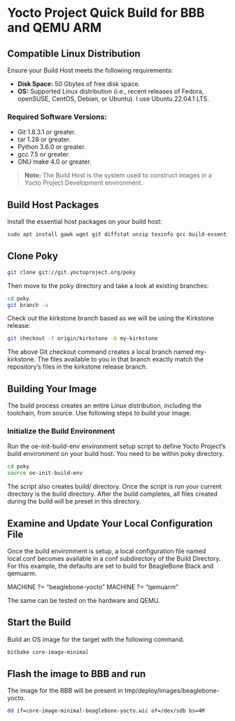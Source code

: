 # Yocto Project Quick Build for BBB and QEMU ARM

## Compatible Linux Distribution

Ensure your Build Host meets the following requirements:

- **Disk Space:** 50 Gbytes of free disk space.
- **OS:** Supported Linux distribution (i.e., recent releases of Fedora, openSUSE, CentOS, Debian, or Ubuntu). I use Ubuntu 22.04.1 LTS.

### Required Software Versions:

- Git 1.8.3.1 or greater.
- tar 1.28 or greater.
- Python 3.6.0 or greater.
- gcc 7.5 or greater.
- GNU make 4.0 or greater.

> **Note:** The Build Host is the system used to construct images in a Yocto Project Development environment.

## Build Host Packages

Install the essential host packages on your build host:

```bash
sudo apt install gawk wget git diffstat unzip texinfo gcc build-essential chrpath socat cpio python3 python3-pip python3-pexpect xz-utils debianutils iputils-ping python3-git python3-jinja2 libegl1-mesa libsdl1.2-dev pylint3 xterm python3-subunit mesa-common-dev zstd liblz4-tool
```
## Clone Poky

```bash
git clone git://git.yoctoproject.org/poky
```
Then move to the poky directory and take a look at existing branches:
```bash
cd poky
git branch -a
```
Check out the kirkstone branch based as we will be using the Kirkstone release:
```bash
git checkout -t origin/kirkstone -b my-kirkstone
```
The above Git checkout command creates a local branch named my-kirkstone. The files available to you in that branch exactly match the repository’s files in the kirkstone release branch.

## Building Your Image

The build process creates an entire Linux distribution, including the toolchain, from source. Use following steps to build your image.

### Initialize the Build Environment

Run the oe-init-build-env environment setup script to define Yocto Project’s build environment on your build host. You need to be within poky directory.
```bash
cd poky
source oe-init-build-env
```
The script also creates build/ directory. Once the script is run your current directory is the build directory. After the build completes, all files created during the build will be preset in this directory.

## Examine and Update Your Local Configuration File
Once the build environment is setup, a local configuration file named local.conf becomes available in a conf subdirectory of the Build Directory.
For this example, the defaults are set to build for BeagleBone Black and qemuarm.

MACHINE ?= “beaglebone-yocto”
MACHINE ?= “qemuarm”

The same can be tested on the hardware and QEMU.
## Start the Build

Build an OS image for the target with the following command.
```bash
bitbake core-image-minimal
```
## Flash the image to BBB and run

The image for the BBB will be present in tmp/deploy/images/beaglebone-yocto.
```bash
dd if=core-image-minimal-beaglebone-yocto.wic of=/dev/sdb bs=4M
```
